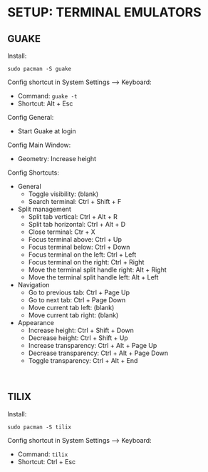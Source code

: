 # SETUP: TERMINAL EMULATORS

## GUAKE

Install:

```shell
sudo pacman -S guake
```

Config shortcut in System Settings ⟶ Keyboard:

- Command: `guake -t`
- Shortcut: Alt + Esc

Config General:

- Start Guake at login

Config Main Window:

- Geometry: Increase height

Config Shortcuts:

- General
  - Toggle visibility: (blank)
  - Search terminal: Ctrl + Shift + F
- Split management
  - Split tab vertical: Ctrl + Alt + R
  - Split tab horizontal: Ctrl + Alt + D
  - Close terminal: Ctr + X
  - Focus terminal above: Ctrl + Up
  - Focus terminal below: Ctrl + Down
  - Focus terminal on the left: Ctrl + Left
  - Focus terminal on the right: Ctrl + Right
  - Move the terminal split handle right: Alt + Right
  - Move the terminal split handle left: Alt + Left
- Navigation
  - Go to previous tab: Ctrl + Page Up
  - Go to next tab: Ctrl + Page Down
  - Move current tab left: (blank)
  - Move current tab right: (blank)
- Appearance
  - Increase height: Ctrl + Shift + Down
  - Decrease height: Ctrl + Shift + Up
  - Increase transparency: Ctrl + Alt + Page Up
  - Decrease transparency: Ctrl + Alt + Page Down
  - Toggle transparency: Ctrl + Alt + End

&nbsp;

## TILIX

Install:

```shell
sudo pacman -S tilix
```

Config shortcut in System Settings ⟶ Keyboard:

- Command: `tilix`
- Shortcut: Ctrl + Esc
